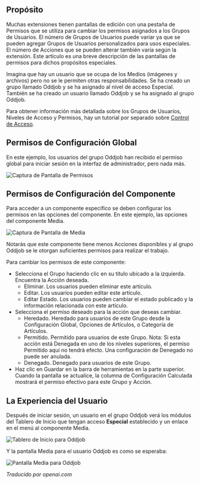 <!-- Filename: Help4.x:Edit_Permissions  / Display title: Modifier les Autorisations -->

## Propósito

Muchas extensiones tienen pantallas de edición con una pestaña de Permisos que se utiliza para cambiar los permisos asignados a los Grupos de Usuarios. El número de Grupos de Usuarios puede variar ya que se pueden agregar Grupos de Usuarios personalizados para usos especiales. El número de Acciones que se pueden alterar también varía según la extensión. Este artículo es una breve descripción de las pantallas de permisos para dichos propósitos especiales.

Imagina que hay un usuario que se ocupa de los Medios (imágenes y archivos) pero no se le permiten otras responsabilidades. Se ha creado un grupo llamado Oddjob y se ha asignado al nivel de acceso Especial. También se ha creado un usuario llamado Oddjob y se ha asignado al grupo Oddjob.

Para obtener información más detallada sobre los Grupos de Usuarios, Niveles de Acceso y Permisos, hay un tutorial por separado sobre [Control de Acceso](jdocmanual?article=user/users/access-control).

## Permisos de Configuración Global

En este ejemplo, los usuarios del grupo Oddjob han recibido el permiso global para iniciar sesión en la interfaz de administrador, pero nada más.

![Captura de Pantalla de Permisos](../../../es/images/common-elements/global-configuration-permissions-tab.png)

## Permisos de Configuración del Componente

Para acceder a un componente específico se deben configurar los permisos en las opciones del componente.
En este ejemplo, las opciones del componente Media.

![Captura de Pantalla de Media](../../../es/images/common-elements/media-options-permissions-tab.png)

Notarás que este componente tiene menos Acciones disponibles y al grupo Oddjob se le otorgan suficientes permisos para realizar el trabajo.

Para cambiar los permisos de este componente:

* Selecciona el Grupo haciendo clic en su título ubicado a la izquierda.<br>
    Encuentra la Acción deseada.
    * Eliminar. Los usuarios pueden eliminar este artículo.
    * Editar. Los usuarios pueden editar este artículo.
    * Editar Estado. Los usuarios pueden cambiar el estado publicado y la información relacionada con este artículo.
* Selecciona el permiso deseado para la acción que deseas cambiar.
    * Heredado. Heredado para usuarios de este Grupo desde la Configuración Global, Opciones de Artículos, o Categoría de Artículos.
    * Permitido. Permitido para usuarios de este Grupo. Nota: Si esta acción está Denegada en uno de los niveles superiores, el permiso Permitido aquí no tendrá efecto. Una configuración de Denegado no puede ser anulada.
    * Denegado. Denegado para usuarios de este Grupo.
* Haz clic en Guardar en la barra de herramientas en la parte superior. Cuando la pantalla se actualice, la columna de Configuración Calculada mostrará el permiso efectivo para este Grupo y Acción.

## La Experiencia del Usuario

Después de iniciar sesión, un usuario en el grupo Oddjob verá los módulos del Tablero de Inicio que tengan acceso **Especial** establecido y un enlace en el menú al componente Media.

![Tablero de Inicio para Oddjob](../../../es/images/common-elements/home-dashboard-for-oddjob.png)

Y la pantalla Media para el usuario Oddjob es como se esperaba:

![Pantalla Media para Oddjob](../../../es/images/common-elements/media-screen-for-oddjob.png)

*Traducido por openai.com*

